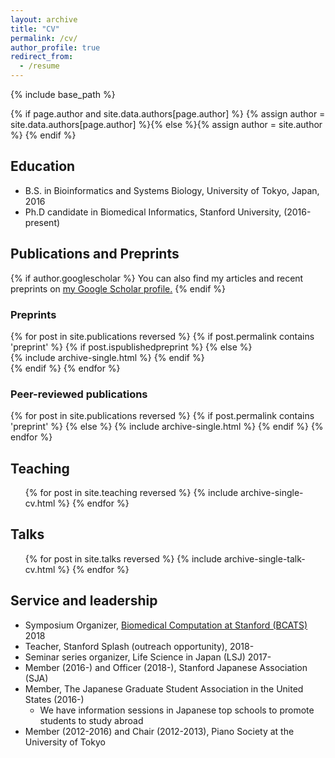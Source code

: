 ```yaml
---
layout: archive
title: "CV"
permalink: /cv/
author_profile: true
redirect_from:
  - /resume
---
```


{% include base_path %}

{% if page.author and site.data.authors[page.author] %}
  {% assign author = site.data.authors[page.author] %}{% else %}{% assign author = site.author %}
{% endif %}

## Education

- B.S. in Bioinformatics and Systems Biology, University of Tokyo, Japan, 2016
- Ph.D candidate in Biomedical Informatics, Stanford University, (2016-present)

<!-- ## Work experience

- Winter 2020: Teaching Assistant
- Summer 2019: Part-time consultant
  - Cipherome, Inc.
- Winter 2019: Teaching Assistant
- Spring 2018: Teaching Assistant
- Part-time Lecturer (2014-15) and Textbook author (2013-15)
  - Tetsuryoku-kai (Clam School), Tokyo, Japan
  - I taught biology for talented high school students and wrote textbooks for the class.
  
## Skills

- Large-scale inference for population analytics
- Genomic analysis
- Statistical genetics -->

## Publications and Preprints

{% if author.googlescholar %}
  You can also find my articles and recent preprints on <u><a href="{{author.googlescholar}}">my Google Scholar profile</a>.</u>
{% endif %}

### Preprints

{% for post in site.publications reversed %}
  {% if post.permalink contains 'preprint' %}
    {% if post.ispublishedpreprint %}
    {% else %}    
      {% include archive-single.html %}
    {% endif %}      
  {% endif %}
{% endfor %}

### Peer-reviewed publications

{% for post in site.publications reversed %}
  {% if post.permalink contains 'preprint' %}
  {% else %}
      {% include archive-single.html %} 
  {% endif %}
{% endfor %}
    
## Teaching

  <ul>{% for post in site.teaching reversed %}
    {% include archive-single-cv.html %}
  {% endfor %}</ul>

## Talks

  <ul>{% for post in site.talks reversed %}
    {% include archive-single-talk-cv.html %}
  {% endfor %}</ul>

## Service and leadership

- Symposium Organizer, [Biomedical Computation at Stanford (BCATS)](http://bcats.stanford.edu/) 2018
- Teacher, Stanford Splash (outreach opportunity), 2018-
- Seminar series organizer, Life Science in Japan (LSJ) 2017-
- Member (2016-) and Officer (2018-), Stanford Japanese Association (SJA)
- Member, The Japanese Graduate Student Association in the United States (2016-)
  - We have information sessions in Japanese top schools to promote students to study abroad
- Member (2012-2016) and Chair (2012-2013), Piano Society at the University of Tokyo
